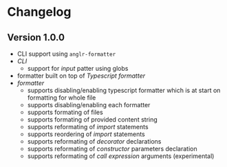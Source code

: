 # Changelog

## Version 1.0.0

- CLI support using `anglr-formatter`
- *CLI*
    - support for *input* patter using globs
- formatter built on top of *Typescript formatter*
- *formatter*
    - supports disabling/enabling typescript formatter which is at start on formatting for whole file
    - supports disabling/enabling each formatter
    - supports formating of files
    - supports formating of provided content string
    - supports reformating of *import* statements
    - supports reordering of *import* statements
    - supports reformating of *decorator* declarations
    - supports reformating of *constructor* parameters declaration
    - supports reformating of *call expression* arguments (experimental)
